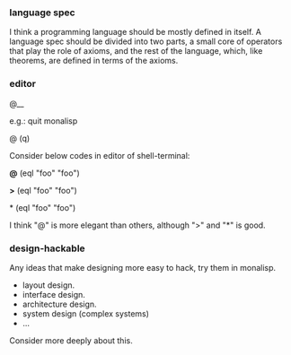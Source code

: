
### language spec 
I think a programming language should be mostly defined in itself. A language spec should be divided into two parts, a small core of operators that play the role of axioms, 
and the rest of the language, which, like theorems, are defined in terms of the axioms.

### editor

@__

e.g.:  quit monalisp

@ (q)


Consider below codes in editor of shell-terminal:

   **@** (eql "foo" "foo")

   **>** (eql "foo" "foo")

   \* (eql "foo" "foo")

I think "@" is more elegant than others, although ">" and "*" is good.


### design-hackable
Any ideas that make designing more easy to hack, try them in monalisp.
- layout design.
- interface design.
- architecture design.
- system design (complex systems)
- ...

Consider more deeply about this.

